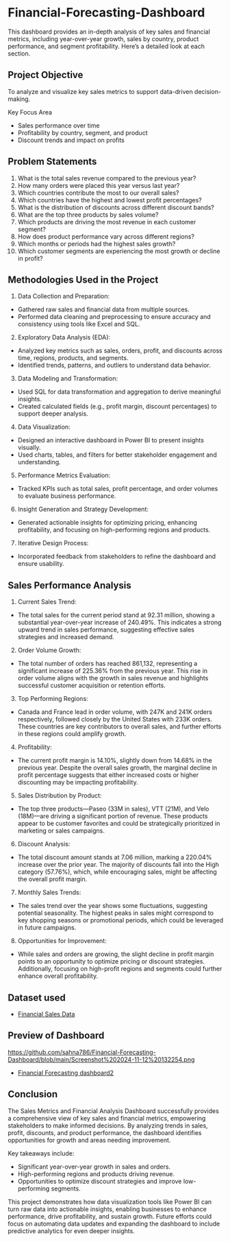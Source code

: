 # Financial-Forecasting-Dashboard
This dashboard provides an in-depth analysis of key sales and financial metrics, including year-over-year growth, sales by country, product performance, and segment profitability. Here’s a detailed look at each section.

## Project Objective
To analyze and visualize key sales metrics to support data-driven decision-making. 

Key Focus Area
- Sales performance over time
- Profitability by country, segment, and product
- Discount trends and impact on profits

## Problem Statements
1. What is the total sales revenue compared to the previous year?
2. How many orders were placed this year versus last year?
3. Which countries contribute the most to our overall sales?
4. Which countries have the highest and lowest profit percentages?
5. What is the distribution of discounts across different discount bands?
6. What are the top three products by sales volume?
7. Which products are driving the most revenue in each customer segment?
8. How does product performance vary across different regions?
9. Which months or periods had the highest sales growth?
10. Which customer segments are experiencing the most growth or decline in profit?

## Methodologies Used in the Project
1. Data Collection and Preparation:
- Gathered raw sales and financial data from multiple sources.
- Performed data cleaning and preprocessing to ensure accuracy and consistency using tools like Excel and SQL.

2. Exploratory Data Analysis (EDA):
- Analyzed key metrics such as sales, orders, profit, and discounts across time, regions, products, and segments.
- Identified trends, patterns, and outliers to understand data behavior.

3. Data Modeling and Transformation:
- Used SQL for data transformation and aggregation to derive meaningful insights.
- Created calculated fields (e.g., profit margin, discount percentages) to support deeper analysis.

4. Data Visualization:
- Designed an interactive dashboard in Power BI to present insights visually.
- Used charts, tables, and filters for better stakeholder engagement and understanding.

5. Performance Metrics Evaluation:
- Tracked KPIs such as total sales, profit percentage, and order volumes to evaluate business performance.

6. Insight Generation and Strategy Development:
- Generated actionable insights for optimizing pricing, enhancing profitability, and focusing on high-performing regions and products.

7. Iterative Design Process:
- Incorporated feedback from stakeholders to refine the dashboard and ensure usability.


## Sales Performance Analysis
1. Current Sales Trend:
- The total sales for the current period stand at 92.31 million, showing a substantial year-over-year increase of 240.49%. This indicates a strong upward trend in sales performance, suggesting effective sales strategies and increased demand.

2. Order Volume Growth:
- The total number of orders has reached 861,132, representing a significant increase of 225.36% from the previous year. This rise in order volume aligns with the growth in sales revenue and highlights successful customer acquisition or retention efforts.

3. Top Performing Regions:
- Canada and France lead in order volume, with 247K and 241K orders respectively, followed closely by the United States with 233K orders. These countries are key contributors to overall sales, and further efforts in these regions could amplify growth.

4. Profitability:
- The current profit margin is 14.10%, slightly down from 14.68% in the previous year. Despite the overall sales growth, the marginal decline in profit percentage suggests that either increased costs or higher discounting may be impacting profitability.

5. Sales Distribution by Product:
- The top three products—Paseo (33M in sales), VTT (21M), and Velo (18M)—are driving a significant portion of revenue. These products appear to be customer favorites and could be strategically prioritized in marketing or sales campaigns.

6. Discount Analysis:
- The total discount amount stands at 7.06 million, marking a 220.04% increase over the prior year. The majority of discounts fall into the High category (57.76%), which, while encouraging sales, might be affecting the overall profit margin.

7. Monthly Sales Trends:
- The sales trend over the year shows some fluctuations, suggesting potential seasonality. The highest peaks in sales might correspond to key shopping seasons or promotional periods, which could be leveraged in future campaigns.

8. Opportunities for Improvement:
- While sales and orders are growing, the slight decline in profit margin points to an opportunity to optimize pricing or discount strategies. Additionally, focusing on high-profit regions and segments could further enhance overall profitability.



## Dataset used
- <a href="https://github.com/sahna786/Financial-Forecasting-Dashboard/blob/main/Financial%20Sample%20(2).xlsx">Financial Sales Data </a>

## Preview of Dashboard
https://github.com/sahna786/Financial-Forecasting-Dashboard/blob/main/Screenshot%202024-11-12%20132254.png
- <a href="https://github.com/sahna786/Financial-Forecasting-Dashboard/blob/main/Screenshot%202024-11-28%20170706.png">Financial Forecasting dashboard2</a>

## Conclusion
The Sales Metrics and Financial Analysis Dashboard successfully provides a comprehensive view of key sales and financial metrics, empowering stakeholders to make informed decisions. By analyzing trends in sales, profit, discounts, and product performance, the dashboard identifies opportunities for growth and areas needing improvement.

Key takeaways include:
- Significant year-over-year growth in sales and orders.
- High-performing regions and products driving revenue.
- Opportunities to optimize discount strategies and improve low-performing segments.
  
This project demonstrates how data visualization tools like Power BI can turn raw data into actionable insights, enabling businesses to enhance performance, drive profitability, and sustain growth. Future efforts could focus on automating data updates and expanding the dashboard to include predictive analytics for even deeper insights.
